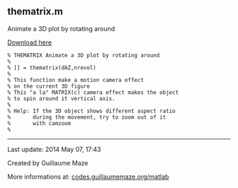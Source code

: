 ## thematrix.m ##
Animate a 3D plot by rotating around

[Download here](http://guillaumemaze.googlecode.com/svn/trunk/matlab/codes/graphicxPlots/thematrix.m)

```
% THEMATRIX Animate a 3D plot by rotating around
%
% [] = thematrix(dAZ,nrevol)
%
% This function make a motion camera effect
% on the current 3D figure
% This "a la" MATRIX(c) camera effect makes the object
% to spin around it vertical axis.
%
% Help: If the 3D object shows different aspect ratio
%       during the movement, try to zoom out of it
%       with camzoom
%
```

---

Last update: 2014 May 07, 17:43

Created by Guillaume Maze

More informations at: [codes.guillaumemaze.org/matlab](http://codes.guillaumemaze.org/matlab)
